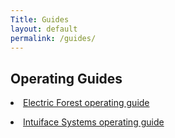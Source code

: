 ```yaml
---
Title: Guides
layout: default
permalink: /guides/
---
```


## Operating Guides

<li><a href="{{ '/electric-forest/' | relative_url }}">Electric Forest operating guide</a></li>  

<p>

<li><a href="{{ '/intuiface/' | relative_url }}">Intuiface Systems operating guide</a></li>